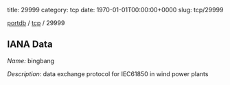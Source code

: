 title: 29999
category: tcp
date: 1970-01-01T00:00:00+0000
slug: tcp/29999

[portdb](/) / [tcp](/category/tcp.html) / 29999


## IANA Data

_Name:_ bingbang

_Description:_ data exchange protocol for IEC61850 in wind power plants

